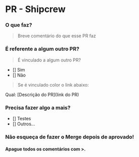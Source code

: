 # PR - Shipcrew

### O que faz?
> Breve comentário do que esse PR faz

### É referente a algum outro PR?
> É vinculado a algum outro PR?

- [] Sim
- [] Não

> Se é vinculado color o link abaixo:

Qual: [Descrição do PR](link do PR)

### Precisa fazer algo a mais?
- [] Testes
- [] Outros...

### Não esqueça de fazer o Merge depois de aprovado!
#### Apague todos os comentários com >.